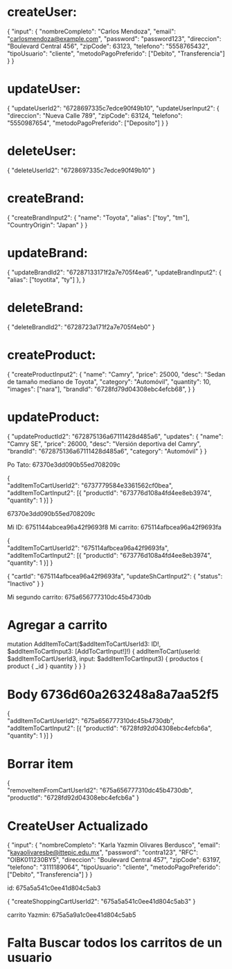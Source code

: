 # createUser:
{
  "input": {
        "nombreCompleto": "Carlos Mendoza",
        "email": "carlosmendoza@example.com",
        "password": "password123",
        "direccion": "Boulevard Central 456",
        "zipCode": 63123,
        "telefono": "5558765432",
        "tipoUsuario": "cliente",
        "metodoPagoPreferido": ["Debito", "Transferencia"]
    }
}

# updateUser:
{
  "updateUserId2": "6728697335c7edce90f49b10",
  "updateUserInput2": {
    "direccion": "Nueva Calle 789",
    "zipCode": 63124,
    "telefono": "5550987654",
    "metodoPagoPreferido": ["Deposito"]
  }
}

# deleteUser:
{
  "deleteUserId2": "6728697335c7edce90f49b10"
}

# createBrand:
{
  "createBrandInput2": {
    "name": "Toyota",
    "alias": ["toy", "tm"],
    "CountryOrigin": "Japan"
  }
}

# updateBrand:
{
  "updateBrandId2": "67287133171f2a7e705f4ea6",
  "updateBrandInput2": {
    "alias": ["toyotita", "ty"]
  },
}

# deleteBrand:
{
  "deleteBrandId2": "6728723a171f2a7e705f4eb0"
}

# createProduct:
{
  "createProductInput2": {
    "name": "Camry",
    "price": 25000,
    "desc": "Sedan de tamaño mediano de Toyota",
    "category": "Automóvil",
    "quantity": 10,
    "images": ["nara"],
    "brandId": "6728fd79d04308ebc4efcb68",
  }
}

# updateProduct:
{
  "updateProductId2": "672875136a67111428d485a6",
  "updates": {
    "name": "Camry SE",
    "price": 26000,
    "desc": "Versión deportiva del Camry",
    "brandId": "672875136a67111428d485a6",
    "category": "Automóvil"
  }
}

Po Tato:
67370e3dd090b55ed708209c

{  
  "addItemToCartUserId2": "6737779584e3361562cf0bea",
  "addItemToCartInput2": [{
    "productId": "673776d108a4fd4ee8eb3974",
    "quantity": 1
  }]
} 

67370e3dd090b55ed708209c


Mi ID: 6751144abcea96a42f9693f8
Mi carrito: 675114afbcea96a42f9693fa

{  
  "addItemToCartUserId2": "675114afbcea96a42f9693fa",
  "addItemToCartInput2": [{
    "productId": "673776d108a4fd4ee8eb3974",
    "quantity": 1
  }]
} 


{
  "cartId": "675114afbcea96a42f9693fa",
  "updateShCartInput2": {
    "status": "Inactivo"
  }
}

Mi segundo carrito:
675a656777310dc45b4730db

# Agregar a carrito
mutation AddItemToCart($addItemToCartUserId3: ID!, $addItemToCartInput3: [AddToCartInput!]!) {
  addItemToCart(userId: $addItemToCartUserId3, input: $addItemToCartInput3) {
    productos {
      product {
        _id
      }
      quantity
    }
  }
}

# Body 6736d60a263248a8a7aa52f5
{  
  "addItemToCartUserId2": "675a656777310dc45b4730db",
  "addItemToCartInput2": [{
    "productId": "6728fd92d04308ebc4efcb6a",
    "quantity": 1
  }]
} 


# Borrar item
{  
  "removeItemFromCartUserId2": "675a656777310dc45b4730db",
  "productId": "6728fd92d04308ebc4efcb6a"
}

# CreateUser Actualizado
{
  "input": {
        "nombreCompleto": "Karla Yazmin Olivares Berdusco",
        "email": "kayaolivaresbe@ittepic.edu.mx",
        "password": "contra123",
        "RFC": "OIBK011230BY5",
        "direccion": "Boulevard Central 457",
        "zipCode": 63197,
        "telefono": "3111189064",
        "tipoUsuario": "cliente",
        "metodoPagoPreferido": ["Debito", "Transferencia"]
    }
}

id: 675a5a541c0ee41d804c5ab3

{
  "createShoppingCartUserId2": "675a5a541c0ee41d804c5ab3"
}

carrito Yazmin: 675a5a9a1c0ee41d804c5ab5

# Falta Buscar todos los carritos de un usuario